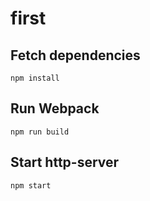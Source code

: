 # first

## Fetch dependencies
```
npm install
```

## Run Webpack
```
npm run build
```

## Start http-server
```
npm start
```
